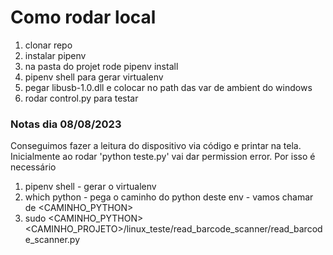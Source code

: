 # Como rodar local

1. clonar repo
2. instalar pipenv
3. na pasta do projet rode pipenv install
4. pipenv shell para gerar virtualenv 
5. pegar libusb-1.0.dll e colocar no path das var de ambient do windows
6. rodar control.py para testar


### Notas dia 08/08/2023

Conseguimos fazer a leitura do dispositivo via código e printar na tela. Inicialmente ao rodar 'python teste.py' vai dar permission error.
Por isso é necessário 
1. pipenv shell - gerar o virtualenv
2. which python - pega o caminho do python deste env - vamos chamar de <CAMINHO_PYTHON>
3. sudo <CAMINHO_PYTHON> <CAMINHO_PROJETO>/linux_teste/read_barcode_scanner/read_barcode_scanner.py


